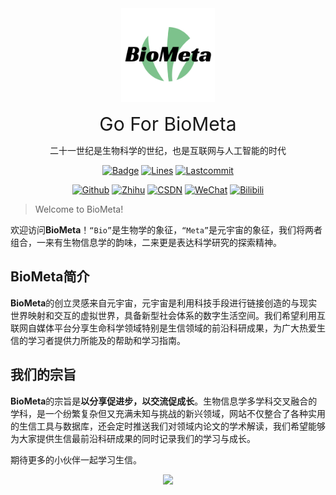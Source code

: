 <!-- # BioMeta -->

<div align="center">

<img width="150" src="BioMetaLogo.png" />

<text style="font-size: 30px">Go For BioMeta</text>

二十一世纪是生物科学的世纪，也是互联网与人工智能的时代

[![Badge](https://img.shields.io/badge/link-BioMeta-%23F5AE29.svg)](https://github.com/ParallelLight/BioMeta)
[![Lines](https://img.shields.io/tokei/lines/github/ParallelLight/BioMeta)](https://img.shields.io/tokei/lines/github/ParallelLight/BioMeta)
[![Lastcommit](https://img.shields.io/github/last-commit/ParallelLight/BioMeta)](https://img.shields.io/github/last-commit/ParallelLight/BioMeta)

[![Github](https://img.shields.io/badge/Github-ParallelLight-%230D1117.svg)](https://github.com/ParallelLight)
[![Zhihu](https://img.shields.io/badge/ZhiHu-知乎-%230066FF.svg)](https://www.zhihu.com/people/parallellight)
[![CSDN](https://img.shields.io/badge/CSDN-博客-%23FC5531.svg)](https://blog.csdn.net/weixin_44421798)
[![WeChat](https://img.shields.io/badge/WeChat-微信公众号-%2307C160.svg)](https://mp.weixin.qq.com/s/DPMcvwlsQyWs8s2YCgHgUg)
[![Bilibili](https://img.shields.io/badge/BiLiBiLi-哔哩哔哩-%2300A1D6.svg)](https://space.bilibili.com/252451772)

</div>

> Welcome to BioMeta!

欢迎访问**BioMeta**！`“Bio”`是生物学的象征，`“Meta”`是元宇宙的象征，我们将两者组合，一来有生物信息学的韵味，二来更是表达科学研究的探索精神。

## BioMeta简介

**BioMeta**的创立灵感来自元宇宙，元宇宙是利用科技手段进行链接创造的与现实世界映射和交互的虚拟世界，具备新型社会体系的数字生活空间。我们希望利用互联网自媒体平台分享生命科学领域特别是生信领域的前沿科研成果，为广大热爱生信的学习者提供力所能及的帮助和学习指南。

## 我们的宗旨

**BioMeta**的宗旨是**以分享促进步，以交流促成长**。生物信息学多学科交叉融合的学科，是一个纷繁复杂但又充满未知与挑战的新兴领域，网站不仅整合了各种实用的生信工具与数据库，还会定时推送我们对领域内论文的学术解读，我们希望能够为大家提供生信最前沿科研成果的同时记录我们的学习与成长。

期待更多的小伙伴一起学习生信。

<div align="center">
    <img src="https://cdn.jsdelivr.net/gh/ParallelLight/personal-picture/202203191557329.jpg" />
</div>

<!-- ```pdf
	https://www.biorxiv.org/content/10.1101/2020.07.21.214387v1.full.pdf
``` -->